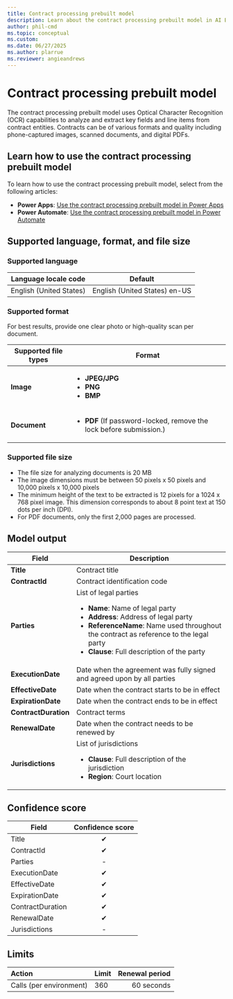 ```yaml
---
title: Contract processing prebuilt model
description: Learn about the contract processing prebuilt model in AI Builder.
author: phil-cmd
ms.topic: conceptual
ms.custom: 
ms.date: 06/27/2025
ms.author: plarrue
ms.reviewer: angieandrews
---
```


# Contract processing prebuilt model

The contract processing prebuilt model uses Optical Character Recognition (OCR) capabilities to analyze and extract key fields and line items from contract entities. Contracts can be of various formats and quality including phone-captured images, scanned documents, and digital PDFs.

## Learn how to use the contract processing prebuilt model

To learn how to use the contract processing prebuilt model, select from the following articles:

- **Power Apps**: [Use the contract processing prebuilt model in Power Apps](use-prebuilt-contract-processing-power-apps.md)
- **Power Automate**: [Use the contract processing prebuilt model in Power Automate](use-prebuilt-contract-processing-power-automate.md)

## Supported language, format, and file size

### Supported language

|Language locale code|Default|
|--------------------|-------|
|English (United States)|English (United States) en-US|

### Supported format

For best results, provide one clear photo or high-quality scan per document.

|Supported file types|Format|
|-----|--------|
|**Image**|<ul><li>**JPEG/JPG**</li><li>**PNG**</li><li>**BMP**</li></ul>|  
|**Document**|<ul><li>**PDF** (If password-locked, remove the lock before submission.)</li></ul>|

### Supported file size

- The file size for analyzing documents is 20 MB
- The image dimensions must be between 50 pixels x 50 pixels and 10,000 pixels x 10,000 pixels
- The minimum height of the text to be extracted is 12 pixels for a 1024 x 768 pixel image. This dimension corresponds to about 8 point text at 150 dots per inch (DPI).
- For PDF documents, only the first 2,000 pages are processed.

## Model output

|Field|Description|
|----------|-----------|
|**Title**|Contract title| 
|**ContractId**|Contract identification code|  
|**Parties**|List of legal parties<ul><li>**Name**: Name of legal party</li><li>**Address**: Address of legal party</li><li>**ReferenceName**: Name used throughout the contract as reference to the legal party</li><li>**Clause**: Full description of the party</li></ul>|  
|**ExecutionDate**|Date when the agreement was fully signed and agreed upon by all parties|  
|**EffectiveDate**|Date when the contract starts to be in effect|  
|**ExpirationDate**|Date when the contract ends to be in effect|  
|**ContractDuration**|Contract terms|  
|**RenewalDate**|Date when the contract needs to be renewed by|  
|**Jurisdictions**|List of jurisdictions<ul><li>**Clause**: Full description of the jurisdiction</li><li>**Region**: Court location</li></ul>|

## Confidence score

|Field|Confidence score|
|----------|:-----------:|
|Title|✔|
|ContractId|✔|
|Parties| - |
|ExecutionDate|✔|
|EffectiveDate|✔|
|ExpirationDate|✔|
|ContractDuration|✔|
|RenewalDate|✔|
|Jurisdictions| - |

## Limits

|Action|Limit|Renewal period|
|:-----|:-----|-----:|
|Calls (per environment)|360|60 seconds|

<!--## Related information

placeholder-->